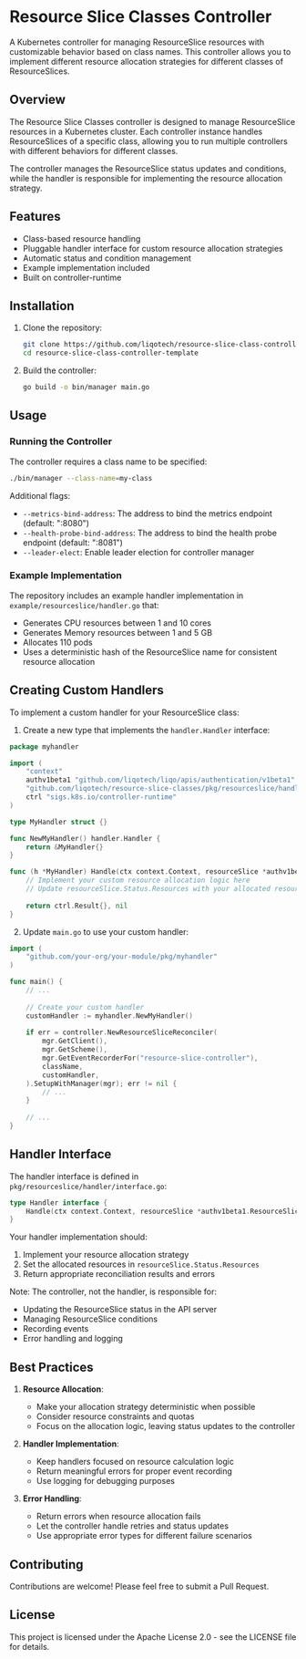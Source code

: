 # Resource Slice Classes Controller

A Kubernetes controller for managing ResourceSlice resources with customizable behavior based on class names. This controller allows you to implement different resource allocation strategies for different classes of ResourceSlices.

## Overview

The Resource Slice Classes controller is designed to manage ResourceSlice resources in a Kubernetes cluster. Each controller instance handles ResourceSlices of a specific class, allowing you to run multiple controllers with different behaviors for different classes.

The controller manages the ResourceSlice status updates and conditions, while the handler is responsible for implementing the resource allocation strategy.

## Features

- Class-based resource handling
- Pluggable handler interface for custom resource allocation strategies
- Automatic status and condition management
- Example implementation included
- Built on controller-runtime

## Installation

1. Clone the repository:
   ```bash
   git clone https://github.com/liqotech/resource-slice-class-controller-template.git
   cd resource-slice-class-controller-template
   ```

2. Build the controller:
   ```bash
   go build -o bin/manager main.go
   ```

## Usage

### Running the Controller

The controller requires a class name to be specified:

```bash
./bin/manager --class-name=my-class
```

Additional flags:
- `--metrics-bind-address`: The address to bind the metrics endpoint (default: ":8080")
- `--health-probe-bind-address`: The address to bind the health probe endpoint (default: ":8081")
- `--leader-elect`: Enable leader election for controller manager

### Example Implementation

The repository includes an example handler implementation in `example/resourceslice/handler.go` that:
- Generates CPU resources between 1 and 10 cores
- Generates Memory resources between 1 and 5 GB
- Allocates 110 pods
- Uses a deterministic hash of the ResourceSlice name for consistent resource allocation

## Creating Custom Handlers

To implement a custom handler for your ResourceSlice class:

1. Create a new type that implements the `handler.Handler` interface:

```go
package myhandler

import (
    "context"
    authv1beta1 "github.com/liqotech/liqo/apis/authentication/v1beta1"
    "github.com/liqotech/resource-slice-classes/pkg/resourceslice/handler"
    ctrl "sigs.k8s.io/controller-runtime"
)

type MyHandler struct {}

func NewMyHandler() handler.Handler {
    return &MyHandler{}
}

func (h *MyHandler) Handle(ctx context.Context, resourceSlice *authv1beta1.ResourceSlice) (ctrl.Result, error) {
    // Implement your custom resource allocation logic here
    // Update resourceSlice.Status.Resources with your allocated resources
    
    return ctrl.Result{}, nil
}
```

2. Update `main.go` to use your custom handler:

```go
import (
    "github.com/your-org/your-module/pkg/myhandler"
)

func main() {
    // ...
    
    // Create your custom handler
    customHandler := myhandler.NewMyHandler()
    
    if err = controller.NewResourceSliceReconciler(
        mgr.GetClient(),
        mgr.GetScheme(),
        mgr.GetEventRecorderFor("resource-slice-controller"),
        className,
        customHandler,
    ).SetupWithManager(mgr); err != nil {
        // ...
    }
    
    // ...
}
```

## Handler Interface

The handler interface is defined in `pkg/resourceslice/handler/interface.go`:

```go
type Handler interface {
    Handle(ctx context.Context, resourceSlice *authv1beta1.ResourceSlice) (ctrl.Result, error)
}
```

Your handler implementation should:
1. Implement your resource allocation strategy
2. Set the allocated resources in `resourceSlice.Status.Resources`
3. Return appropriate reconciliation results and errors

Note: The controller, not the handler, is responsible for:
- Updating the ResourceSlice status in the API server
- Managing ResourceSlice conditions
- Recording events
- Error handling and logging

## Best Practices

1. **Resource Allocation**:
   - Make your allocation strategy deterministic when possible
   - Consider resource constraints and quotas
   - Focus on the allocation logic, leaving status updates to the controller

2. **Handler Implementation**:
   - Keep handlers focused on resource calculation logic
   - Return meaningful errors for proper event recording
   - Use logging for debugging purposes

3. **Error Handling**:
   - Return errors when resource allocation fails
   - Let the controller handle retries and status updates
   - Use appropriate error types for different failure scenarios

## Contributing

Contributions are welcome! Please feel free to submit a Pull Request.

## License

This project is licensed under the Apache License 2.0 - see the LICENSE file for details.
